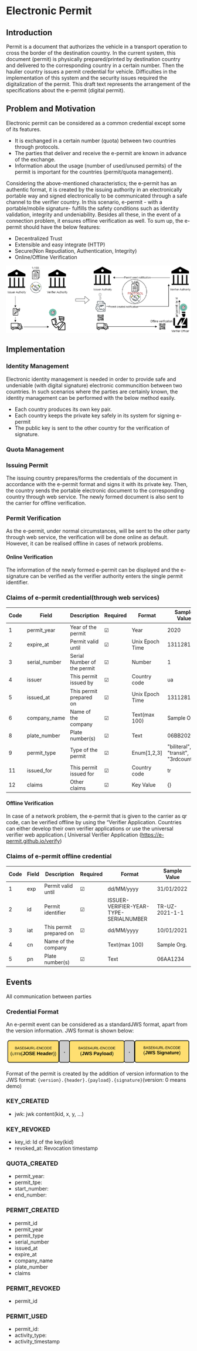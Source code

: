 # Electronic Permit

## Introduction

Permit is a document that authorizes the vehicle in a transport operation to cross the border of the destination country. In the current system, this document (permit) is physically prepared/printed by destination country and delivered to the corresponding country in a certain number. Then the haulier country issues a permit credential for vehicle. Difficulties in the implementation of this system and the security issues required the digitalization of the permit.
This draft text represents the arrangement of the specifications about the e-permit (digital permit).

## Problem and Motivation

Electronic permit can be considered as a common credential except some of its features. 

- It is exchanged in a certain number (quota) between two countries through protocols.
- The parties that deliver and receive the e-permit are known in advance of the exchange.
- Information about the usage (number of used/unused permits) of the permit is important for the countries (permit/quota management).

Considering the above-mentioned characteristics; the e-permit has an authentic format, it is created by the issuing authority in an electronically portable way and signed electronically to be communicated through a safe channel to the verifier country. In this scenario, e-permit - with a portable/mobile signature- fulfills the safety conditions such as identity validation, integrity and undeniability. Besides all these, in the event of a connection problem, it ensures offline verification as well. To sum up, the e-permit should have the below features: 

- Decentralized Trust
- Extensible and easy integrate (HTTP)
- Secure(Non Repudiation, Authentication, Integrity)
- Online/Offline Verification

![w:1000](img/e-permit-flow.png)


## Implementation

### Identity Management

Electronic identity management is needed in order to provide safe and undeniable (with digital signature) electronic communcition between two countries. In such scenarios where the parties are certainly known, the identity management can be performed with the below method easily.
- Each country produces its own key pair.
- Each country keeps the private key safely in its system for signing e-permit
- The public key is sent to the other country for the verification of signature. 

### Quota Management

### Issuing Permit

The issuing country prepares/forms the credentials of the document in accordance with the e-permit format and signs it with its private key. Then, the country sends the portable electronic document to the corresponding country through web service. The newly formed document is also sent to the carrier for offline verification.

### Permit Verification

As the e-permit, under normal circumstances,  will be sent to the other party through web service, the verification will be done online as default. However, it can be realised offline in cases of network problems.

#### Online Verification

The information of the newly formed e-permit can be displayed and the e-signature can be verified as the verifier authority enters the single permit identifier.

### Claims of e-permit credential(through web services)

| Code | Field | Description | Required | Format | Sample Value | 
| ---- | ------| ----------- | -------- | ------ | ------------ | 
| 1 | permit_year | Year of the permit | &#9745; | Year | 2020 |
| 2 | expire_at |  Permit valid until | &#9745; | Unix Epoch Time | 1311281970 |
| 3 | serial_number | Serial Number of the permit | &#9745; | Number | 1 |
| 4 | issuer | This permit issued by |  &#9745; | Country code | ua |
| 5 | issued_at | This permit prepared on | &#9745; | Unix Epoch Time | 1311281970 |
| 6 | company_name | Name of the company |&#9745; | Text(max 100) | Sample Org. |
| 8 | plate_number | Plate number(s) | &#9745; | Text | 06BB2020 |
| 9 | permit_type | Type of the permit | &#9745; | Enum[1,2,3] | "biliteral", "transit", "3rdcountry" |
| 11 | issued_for | This permit issued for | &#9745; | Country code | tr |
| 12 | claims | Other claims | &#9745; | Key Value | {} |

#### Offline Verification

In case of a network problem, the e-permit that is given to the carrier as qr code, can be verified offline by using the “Verifier Application. Countries can either develop their own verifier applications or use the universal verifier web application.( Universal Verifier Application (https://e-permit.github.io/verify)


### Claims of e-permit offline credential

| Code | Field | Description | Required | Format | Sample Value | 
| ---- | ------| ----------- | -------- | ------ | ------------ | 
| 1 | exp |  Permit valid until | &#9745; | dd/MM/yyyy | 31/01/2022 |
| 2 | id | Permit identifier | &#9745; | ISSUER-VERIFIER-YEAR-TYPE-SERIALNUMBER | TR-UZ-2021-1-1 |
| 3 | iat | This permit prepared on | &#9745; | dd/MM/yyyy | 10/01/2021 |
| 4 | cn | Name of the company | | Text(max 100) | Sample Org. |
| 5 | pn | Plate number(s) | &#9745; | Text | 06AA1234 |


## Events

All communication between parties 

### Credential Format 

An e-permit event can be considered as a standardJWS format, apart from the version information. JWS format is shown below:

![w:1000](https://raw.githubusercontent.com/e-permit/e-permit.github.io/master/img/jws-format.png)

Format of the permit is created by the addition of version information to the JWS format:
```{version}.{header}.{payload}.{signature}```(version: 0 means demo)

### KEY_CREATED

- jwk: jwk content(kid, x, y, ...)

### KEY_REVOKED

- key_id: Id of the key(kid)
- revoked_at: Revocation timestamp

### QUOTA_CREATED

- permit_year:
- permit_tpe:
- start_number: 
- end_number:
### PERMIT_CREATED

- permit_id
- permit_year
- permit_type
- serial_number
- issued_at
- expire_at
- company_name
- plate_number
- claims

### PERMIT_REVOKED

- permit_id

### PERMIT_USED

- permit_id:
- activity_type:
- activity_timestamp
